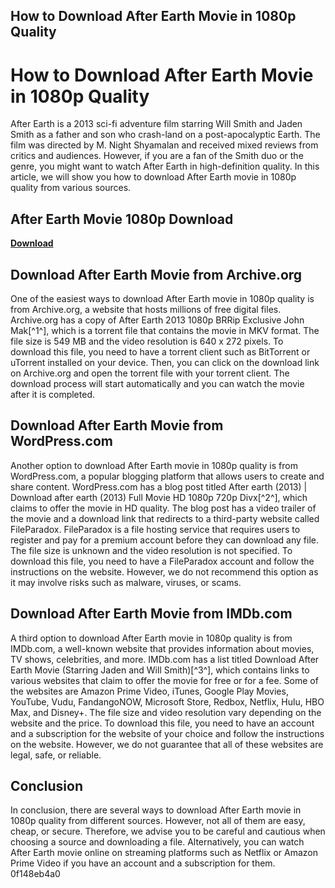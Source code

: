 ## How to Download After Earth Movie in 1080p Quality

  
# How to Download After Earth Movie in 1080p Quality
 
After Earth is a 2013 sci-fi adventure film starring Will Smith and Jaden Smith as a father and son who crash-land on a post-apocalyptic Earth. The film was directed by M. Night Shyamalan and received mixed reviews from critics and audiences. However, if you are a fan of the Smith duo or the genre, you might want to watch After Earth in high-definition quality. In this article, we will show you how to download After Earth movie in 1080p quality from various sources.
 
## After Earth Movie 1080p Download


[**Download**](https://www.google.com/url?q=https%3A%2F%2Furloso.com%2F2tKoKr&sa=D&sntz=1&usg=AOvVaw3dy82tVc1n3ggPg41NuGJS)

 
## Download After Earth Movie from Archive.org
 
One of the easiest ways to download After Earth movie in 1080p quality is from Archive.org, a website that hosts millions of free digital files. Archive.org has a copy of After Earth 2013 1080p BRRip Exclusive John Mak[^1^], which is a torrent file that contains the movie in MKV format. The file size is 549 MB and the video resolution is 640 x 272 pixels. To download this file, you need to have a torrent client such as BitTorrent or uTorrent installed on your device. Then, you can click on the download link on Archive.org and open the torrent file with your torrent client. The download process will start automatically and you can watch the movie after it is completed.
 
## Download After Earth Movie from WordPress.com
 
Another option to download After Earth movie in 1080p quality is from WordPress.com, a popular blogging platform that allows users to create and share content. WordPress.com has a blog post titled After earth (2013) | Download after earth (2013) Full Movie HD 1080p 720p Divx[^2^], which claims to offer the movie in HD quality. The blog post has a video trailer of the movie and a download link that redirects to a third-party website called FileParadox. FileParadox is a file hosting service that requires users to register and pay for a premium account before they can download any file. The file size is unknown and the video resolution is not specified. To download this file, you need to have a FileParadox account and follow the instructions on the website. However, we do not recommend this option as it may involve risks such as malware, viruses, or scams.
 
## Download After Earth Movie from IMDb.com
 
A third option to download After Earth movie in 1080p quality is from IMDb.com, a well-known website that provides information about movies, TV shows, celebrities, and more. IMDb.com has a list titled Download After Earth Movie (Starring Jaden and Will Smith)[^3^], which contains links to various websites that claim to offer the movie for free or for a fee. Some of the websites are Amazon Prime Video, iTunes, Google Play Movies, YouTube, Vudu, FandangoNOW, Microsoft Store, Redbox, Netflix, Hulu, HBO Max, and Disney+. The file size and video resolution vary depending on the website and the price. To download this file, you need to have an account and a subscription for the website of your choice and follow the instructions on the website. However, we do not guarantee that all of these websites are legal, safe, or reliable.
 
## Conclusion
 
In conclusion, there are several ways to download After Earth movie in 1080p quality from different sources. However, not all of them are easy, cheap, or secure. Therefore, we advise you to be careful and cautious when choosing a source and downloading a file. Alternatively, you can watch After Earth movie online on streaming platforms such as Netflix or Amazon Prime Video if you have an account and a subscription for them.
 0f148eb4a0
